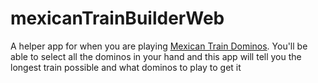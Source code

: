 # mexicanTrainBuilderWeb
A helper app for when you are playing [Mexican Train Dominos](https://en.wikipedia.org/wiki/Mexican_Train). You'll be able to select all the dominos in your hand and this app will tell you the longest train possible and what dominos to play to get it
